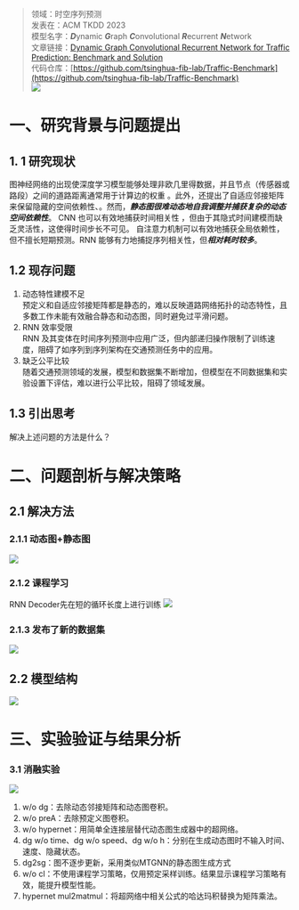 >领域：时空序列预测  
>发表在：ACM TKDD 2023  
>模型名字：***D***ynamic ***G***raph ***C***onvolutional ***R***ecurrent ***N***etwork  
>文章链接：[Dynamic Graph Convolutional Recurrent Network for Traffic Prediction: Benchmark and Solution](https://dl.acm.org/doi/10.1145/3532611)  
>代码仓库：[https://github.com/tsinghua-fib-lab/Traffic-Benchmark](https://github.com/tsinghua-fib-lab/Traffic-Benchmark)  
![](https://picgo-for-paper-reading.oss-cn-beijing.aliyuncs.com/img/20250306205343.png)
# 一、研究背景与问题提出
## 1. 1 研究现状
图神经网络的出现使深度学习模型能够处理非欧几里得数据，并且节点（传感器或路段）之间的道路距离通常用于计算边的权重 。此外，还提出了自适应邻接矩阵来保留隐藏的空间依赖性、。然而，***静态图很难动态地自我调整并捕获复杂的动态空间依赖性***。
CNN 也可以有效地捕获时间相关性 ，但由于其隐式时间建模而缺乏灵活性，这使得时间步长不可见。
自注意力机制可以有效地捕获全局依赖性，但不擅长短期预测。RNN 能够有力地捕捉序列相关性，但***相对耗时较多***。
## 1.2 现存问题
1. 动态特性建模不足  
	预定义和自适应邻接矩阵都是静态的，难以反映道路网络拓扑的动态特性，且多数工作未能有效融合静态和动态图，同时避免过平滑问题。
2. RNN 效率受限  
	RNN 及其变体在时间序列预测中应用广泛，但内部递归操作限制了训练速度，阻碍了如序列到序列架构在交通预测任务中的应用。
3. 缺乏公平比较  
	随着交通预测领域的发展，模型和数据集不断增加，但模型在不同数据集和实验设置下评估，难以进行公平比较，阻碍了领域发展。
## 1.3 引出思考
解决上述问题的方法是什么？

# 二、问题剖析与解决策略
## 2.1 解决方法
### 2.1.1 动态图+静态图
![](https://picgo-for-paper-reading.oss-cn-beijing.aliyuncs.com/img/![[2023_TKDD_DGCRN-20250303222337.png]].png)
### 2.1.2 课程学习
RNN Decoder先在短的循环长度上进行训练
![](https://picgo-for-paper-reading.oss-cn-beijing.aliyuncs.com/img/![[2023_TKDD_DGCRN-20250303222610.png]].png)
### 2.1.3 发布了新的数据集
![](https://picgo-for-paper-reading.oss-cn-beijing.aliyuncs.com/img/![[2023_TKDD_DGCRN-20250303222914.png]].png)
## 2.2 模型结构
![](https://picgo-for-paper-reading.oss-cn-beijing.aliyuncs.com/img/20250306205343.png)
# 三、实验验证与结果分析 
### 3.1 消融实验
![](https://picgo-for-paper-reading.oss-cn-beijing.aliyuncs.com/img/![[2023_TKDD_DGCRN-20250303223025.png]].png)
1. w/o dg：去除动态邻接矩阵和动态图卷积。
2. w/o preA：去除预定义图卷积。
3. w/o hypernet：用简单全连接层替代动态图生成器中的超网络。
4. dg w/o time、dg w/o speed、dg w/o h：分别在生成动态图时不输入时间、速度、隐藏状态。
5. dg2sg：图不逐步更新，采用类似MTGNN的静态图生成方式
6. w/o cl：不使用课程学习策略，仅用预定采样训练。结果显示课程学习策略有效，能提升模型性能。
7. hypernet mul2matmul：将超网络中相关公式的哈达玛积替换为矩阵乘法。
